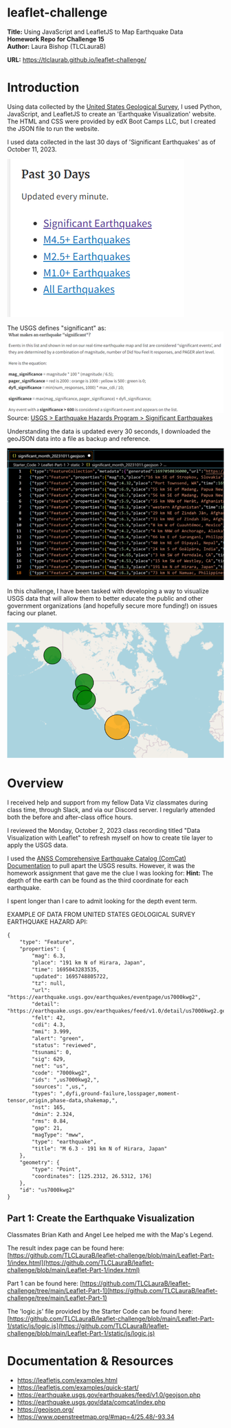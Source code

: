 # leaflet-challenge
**Title:** Using JavaScript and LeafletJS to Map Earthquake Data </br>
**Homework Repo for Challenge 15** </br>
**Author:** Laura Bishop (TLCLauraB) </br>

**URL:** https://tlclaurab.github.io/leaflet-challenge/

# Introduction
Using data collected by the [United States Geological Survey](https://www.usgs.gov/programs/earthquake-hazards), I used Python, JavaScript, and LeafletJS to create an 'Earthquake Visualization' website. The HTML and CSS were provided by edX Boot Camps LLC, but I created the JSON file to run the website.

I used data collected in the last 30 days of 'Significant Earthquakes' as of October 11, 2023.

<img src="https://github.com/TLCLauraB/leaflet-challenge/blob/main/images/image1-20231011.png">

The USGS defines "significant" as: 
<img src="https://github.com/TLCLauraB/leaflet-challenge/blob/main/images/image4.png">
Source: [USGS > Earthquake Hazards Program > Significant Earthquakes](https://earthquake.usgs.gov/earthquakes/browse/significant.php#sigdef)

Understanding the data is updated every 30 seconds, I downloaded the geoJSON data into a file as backup and reference.

<img src="https://github.com/TLCLauraB/leaflet-challenge/blob/main/images/image2-20231011.png">

In this challenge, I have been tasked with developing a way to visualize USGS data that will allow them to better educate the public and other government organizations (and hopefully secure more funding!) on issues facing our planet.

<img src="https://github.com/TLCLauraB/leaflet-challenge/blob/main/images/image3-20231011.png">

# Overview
I received help and support from my fellow Data Viz classmates during class time, through Slack, and via our Discord server. I regularly attended both the before and after-class office hours.

I reviewed the Monday, October 2, 2023 class recording titled "Data Visualization with Leaflet" to refresh myself on how to create tile layer to apply the USGS data.

I used the [ANSS Comprehensive Earthquake Catalog (ComCat) Documentation](https://earthquake.usgs.gov/data/comcat/index.php) to pull apart the USGS results. However, it was the homework assignment that gave me the clue I was looking for: **Hint:** The depth of the earth can be found as the third coordinate for each earthquake. 

I spent longer than I care to admit looking for the depth event term.

EXAMPLE OF DATA FROM UNITED STATES GEOLOGICAL SURVEY EARTHQUAKE HAZARD API:
```
{
    "type": "Feature",
    "properties": {
        "mag": 6.3,
        "place": "191 km N of Hirara, Japan",
        "time": 1695043283535,
        "updated": 1695748805722,
        "tz": null,
        "url": "https://earthquake.usgs.gov/earthquakes/eventpage/us7000kwg2",
        "detail": "https://earthquake.usgs.gov/earthquakes/feed/v1.0/detail/us7000kwg2.geojson",
        "felt": 42,
        "cdi": 4.3,
        "mmi": 3.999,
        "alert": "green",
        "status": "reviewed",
        "tsunami": 0,
        "sig": 629,
        "net": "us",
        "code": "7000kwg2",
        "ids": ",us7000kwg2,",
        "sources": ",us,",
        "types": ",dyfi,ground-failure,losspager,moment-tensor,origin,phase-data,shakemap,",
        "nst": 165,
        "dmin": 2.324,
        "rms": 0.84,
        "gap": 21,
        "magType": "mww",
        "type": "earthquake",
        "title": "M 6.3 - 191 km N of Hirara, Japan"
    },
    "geometry": {
        "type": "Point",
        "coordinates": [125.2312, 26.5312, 176]
    },
    "id": "us7000kwg2"
}
```

## Part 1: Create the Earthquake Visualization
Classmates Brian Kath and Angel Lee helped me with the Map's Legend.</br>

The result index page can be found here: [https://github.com/TLCLauraB/leaflet-challenge/blob/main/Leaflet-Part-1/index.html](https://github.com/TLCLauraB/leaflet-challenge/blob/main/Leaflet-Part-1/index.html)</br>

Part 1 can be found here: [https://github.com/TLCLauraB/leaflet-challenge/tree/main/Leaflet-Part-1](https://github.com/TLCLauraB/leaflet-challenge/tree/main/Leaflet-Part-1) </br>

The 'logic.js' file provided by the Starter Code can be found here: [https://github.com/TLCLauraB/leaflet-challenge/blob/main/Leaflet-Part-1/static/js/logic.js](https://github.com/TLCLauraB/leaflet-challenge/blob/main/Leaflet-Part-1/static/js/logic.js)

# Documentation & Resources
  * https://leafletjs.com/examples.html
  * https://leafletjs.com/examples/quick-start/
  * https://earthquake.usgs.gov/earthquakes/feed/v1.0/geojson.php
  * https://earthquake.usgs.gov/data/comcat/index.php
  * https://geojson.org/
  * https://www.openstreetmap.org/#map=4/25.48/-93.34

